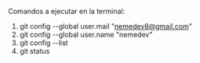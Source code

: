 Comandos a ejecutar en la terminal:

1. git config --global user.mail "nemedev8@gmail.com" 
2. git config --global user.name "nemedev" 
3. git config --list
4. git status